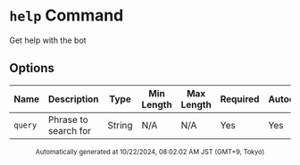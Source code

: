 # `help` Command

Get help with the bot

## Options

| Name | Description | Type | Min Length | Max Length | Required | Autocomplete |
| ---- | ----------- | ---- | ---------- | ---------- | -------- | ------------ |
| `query` | Phrase to search for | String | N/A | N/A | Yes | Yes |

<div align="center"><sub>Automatically generated at 10/22/2024, 08:02:02 AM JST (GMT+9, Tokyo)</sub></div>